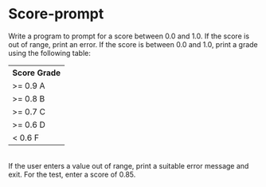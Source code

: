 # Score-prompt

Write a program to prompt for a score between 0.0 and 1.0. If the score is out of range, print an error. If the score is between 0.0 and 1.0, print a grade using the following table:
<br>
<table>
  
  <th> Score Grade </th>
  
  <tr> <td> >= 0.9 A </td></tr>
  <tr> <td> >= 0.8 B </td></tr>
  <tr> <td> >= 0.7 C </td></tr>
  <tr> <td> >= 0.6 D </td></tr>
  <tr> <td> < 0.6 F </td></tr>
</table>
  <br>
If the user enters a value out of range, print a suitable error message and exit. For the test, enter a score of 0.85.
